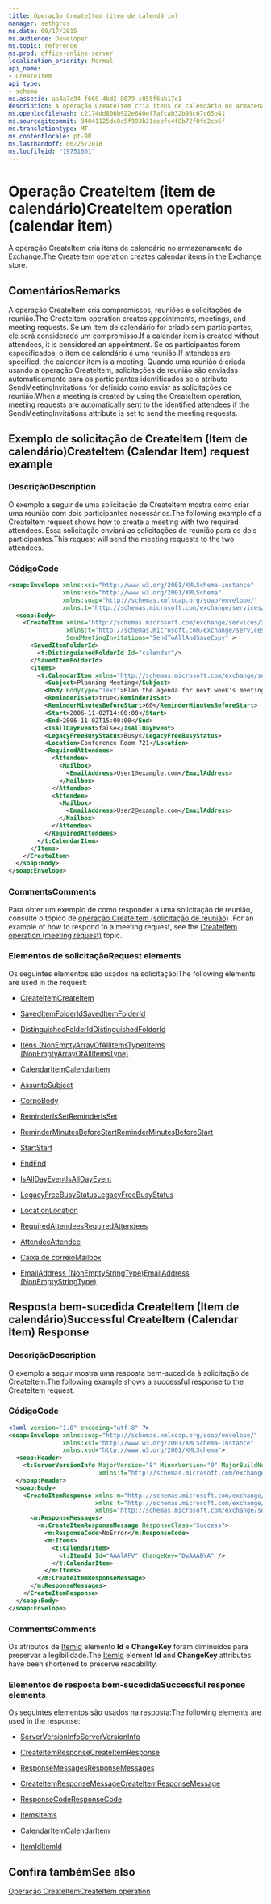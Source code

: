 ```yaml
---
title: Operação CreateItem (item de calendário)
manager: sethgros
ms.date: 09/17/2015
ms.audience: Developer
ms.topic: reference
ms.prod: office-online-server
localization_priority: Normal
api_name:
- CreateItem
api_type:
- schema
ms.assetid: aa4a7c94-f668-4bd2-8079-c855f6ab17e1
description: A operação CreateItem cria itens de calendário no armazenamento do Exchange.
ms.openlocfilehash: c2174dd806b922e640ef7afcab32b98c67c65b41
ms.sourcegitcommit: 34041125dc8c5f993b21cebfc4f8b72f0fd2cb6f
ms.translationtype: MT
ms.contentlocale: pt-BR
ms.lasthandoff: 06/25/2018
ms.locfileid: "19751601"
---
```

# <a name="createitem-operation-calendar-item"></a><span data-ttu-id="62f71-103">Operação CreateItem (item de calendário)</span><span class="sxs-lookup"><span data-stu-id="62f71-103">CreateItem operation (calendar item)</span></span>

<span data-ttu-id="62f71-104">A operação CreateItem cria itens de calendário no armazenamento do Exchange.</span><span class="sxs-lookup"><span data-stu-id="62f71-104">The CreateItem operation creates calendar items in the Exchange store.</span></span>
  
## <a name="remarks"></a><span data-ttu-id="62f71-105">Comentários</span><span class="sxs-lookup"><span data-stu-id="62f71-105">Remarks</span></span>

<span data-ttu-id="62f71-106">A operação CreateItem cria compromissos, reuniões e solicitações de reunião.</span><span class="sxs-lookup"><span data-stu-id="62f71-106">The CreateItem operation creates appointments, meetings, and meeting requests.</span></span> <span data-ttu-id="62f71-107">Se um item de calendário for criado sem participantes, ele será considerado um compromisso.</span><span class="sxs-lookup"><span data-stu-id="62f71-107">If a calendar item is created without attendees, it is considered an appointment.</span></span> <span data-ttu-id="62f71-108">Se os participantes forem especificados, o item de calendário é uma reunião.</span><span class="sxs-lookup"><span data-stu-id="62f71-108">If attendees are specified, the calendar item is a meeting.</span></span> <span data-ttu-id="62f71-109">Quando uma reunião é criada usando a operação CreateItem, solicitações de reunião são enviadas automaticamente para os participantes identificados se o atributo SendMeetingInvitations for definido como enviar as solicitações de reunião.</span><span class="sxs-lookup"><span data-stu-id="62f71-109">When a meeting is created by using the CreateItem operation, meeting requests are automatically sent to the identified attendees if the SendMeetingInvitations attribute is set to send the meeting requests.</span></span>
  
## <a name="createitem-calendar-item-request-example"></a><span data-ttu-id="62f71-110">Exemplo de solicitação de CreateItem (Item de calendário)</span><span class="sxs-lookup"><span data-stu-id="62f71-110">CreateItem (Calendar Item) request example</span></span>

### <a name="description"></a><span data-ttu-id="62f71-111">Descrição</span><span class="sxs-lookup"><span data-stu-id="62f71-111">Description</span></span>

<span data-ttu-id="62f71-112">O exemplo a seguir de uma solicitação de CreateItem mostra como criar uma reunião com dois participantes necessários.</span><span class="sxs-lookup"><span data-stu-id="62f71-112">The following example of a CreateItem request shows how to create a meeting with two required attendees.</span></span> <span data-ttu-id="62f71-113">Essa solicitação enviará as solicitações de reunião para os dois participantes.</span><span class="sxs-lookup"><span data-stu-id="62f71-113">This request will send the meeting requests to the two attendees.</span></span>
  
### <a name="code"></a><span data-ttu-id="62f71-114">Código</span><span class="sxs-lookup"><span data-stu-id="62f71-114">Code</span></span>

```XML
<soap:Envelope xmlns:xsi="http://www.w3.org/2001/XMLSchema-instance"
               xmlns:xsd="http://www.w3.org/2001/XMLSchema"
               xmlns:soap="http://schemas.xmlsoap.org/soap/envelope/"
               xmlns:t="http://schemas.microsoft.com/exchange/services/2006/types">
  <soap:Body>
    <CreateItem xmlns="http://schemas.microsoft.com/exchange/services/2006/messages"
                xmlns:t="http://schemas.microsoft.com/exchange/services/2006/types" 
                SendMeetingInvitations="SendToAllAndSaveCopy" >
      <SavedItemFolderId>
        <t:DistinguishedFolderId Id="calendar"/>
      </SavedItemFolderId>
      <Items>
        <t:CalendarItem xmlns="http://schemas.microsoft.com/exchange/services/2006/types">
          <Subject>Planning Meeting</Subject>
          <Body BodyType="Text">Plan the agenda for next week's meeting.</Body>
          <ReminderIsSet>true</ReminderIsSet>
          <ReminderMinutesBeforeStart>60</ReminderMinutesBeforeStart>
          <Start>2006-11-02T14:00:00</Start>
          <End>2006-11-02T15:00:00</End>
          <IsAllDayEvent>false</IsAllDayEvent>
          <LegacyFreeBusyStatus>Busy</LegacyFreeBusyStatus>
          <Location>Conference Room 721</Location>
          <RequiredAttendees>
            <Attendee>
              <Mailbox>
                <EmailAddress>User1@example.com</EmailAddress>
              </Mailbox>
            </Attendee>
            <Attendee>
              <Mailbox>
                <EmailAddress>User2@example.com</EmailAddress>
              </Mailbox>
            </Attendee>
          </RequiredAttendees>
        </t:CalendarItem>
      </Items>
    </CreateItem>
  </soap:Body>
</soap:Envelope>
```

### <a name="comments"></a><span data-ttu-id="62f71-115">Comments</span><span class="sxs-lookup"><span data-stu-id="62f71-115">Comments</span></span>

<span data-ttu-id="62f71-116">Para obter um exemplo de como responder a uma solicitação de reunião, consulte o tópico de [operação CreateItem (solicitação de reunião)](createitem-operation-meeting-request.md) .</span><span class="sxs-lookup"><span data-stu-id="62f71-116">For an example of how to respond to a meeting request, see the [CreateItem operation (meeting request)](createitem-operation-meeting-request.md) topic.</span></span> 
  
### <a name="request-elements"></a><span data-ttu-id="62f71-117">Elementos de solicitação</span><span class="sxs-lookup"><span data-stu-id="62f71-117">Request elements</span></span>

<span data-ttu-id="62f71-118">Os seguintes elementos são usados na solicitação:</span><span class="sxs-lookup"><span data-stu-id="62f71-118">The following elements are used in the request:</span></span>
  
- [<span data-ttu-id="62f71-119">CreateItem</span><span class="sxs-lookup"><span data-stu-id="62f71-119">CreateItem</span></span>](createitem.md)
    
- [<span data-ttu-id="62f71-120">SavedItemFolderId</span><span class="sxs-lookup"><span data-stu-id="62f71-120">SavedItemFolderId</span></span>](saveditemfolderid.md)
    
- [<span data-ttu-id="62f71-121">DistinguishedFolderId</span><span class="sxs-lookup"><span data-stu-id="62f71-121">DistinguishedFolderId</span></span>](distinguishedfolderid.md)
    
- [<span data-ttu-id="62f71-122">Itens (NonEmptyArrayOfAllItemsType)</span><span class="sxs-lookup"><span data-stu-id="62f71-122">Items (NonEmptyArrayOfAllItemsType)</span></span>](items-nonemptyarrayofallitemstype.md)
    
- [<span data-ttu-id="62f71-123">CalendarItem</span><span class="sxs-lookup"><span data-stu-id="62f71-123">CalendarItem</span></span>](calendaritem.md)
    
- [<span data-ttu-id="62f71-124">Assunto</span><span class="sxs-lookup"><span data-stu-id="62f71-124">Subject</span></span>](subject.md)
    
- [<span data-ttu-id="62f71-125">Corpo</span><span class="sxs-lookup"><span data-stu-id="62f71-125">Body</span></span>](body.md)
    
- [<span data-ttu-id="62f71-126">ReminderIsSet</span><span class="sxs-lookup"><span data-stu-id="62f71-126">ReminderIsSet</span></span>](reminderisset.md)
    
- [<span data-ttu-id="62f71-127">ReminderMinutesBeforeStart</span><span class="sxs-lookup"><span data-stu-id="62f71-127">ReminderMinutesBeforeStart</span></span>](reminderminutesbeforestart.md)
    
- [<span data-ttu-id="62f71-128">Start</span><span class="sxs-lookup"><span data-stu-id="62f71-128">Start</span></span>](start.md)
    
- [<span data-ttu-id="62f71-129">End</span><span class="sxs-lookup"><span data-stu-id="62f71-129">End </span></span>](end-ex15websvcsotherref.md)
    
- [<span data-ttu-id="62f71-130">IsAllDayEvent</span><span class="sxs-lookup"><span data-stu-id="62f71-130">IsAllDayEvent</span></span>](isalldayevent.md)
    
- [<span data-ttu-id="62f71-131">LegacyFreeBusyStatus</span><span class="sxs-lookup"><span data-stu-id="62f71-131">LegacyFreeBusyStatus</span></span>](legacyfreebusystatus.md)
    
- [<span data-ttu-id="62f71-132">Location</span><span class="sxs-lookup"><span data-stu-id="62f71-132">Location</span></span>](location.md)
    
- [<span data-ttu-id="62f71-133">RequiredAttendees</span><span class="sxs-lookup"><span data-stu-id="62f71-133">RequiredAttendees</span></span>](requiredattendees.md)
    
- [<span data-ttu-id="62f71-134">Attendee</span><span class="sxs-lookup"><span data-stu-id="62f71-134">Attendee</span></span>](attendee.md)
    
- [<span data-ttu-id="62f71-135">Caixa de correio</span><span class="sxs-lookup"><span data-stu-id="62f71-135">Mailbox</span></span>](mailbox.md)
    
- [<span data-ttu-id="62f71-136">EmailAddress (NonEmptyStringType)</span><span class="sxs-lookup"><span data-stu-id="62f71-136">EmailAddress (NonEmptyStringType)</span></span>](emailaddress-nonemptystringtype.md)
    
## <a name="successful-createitem-calendar-item-response"></a><span data-ttu-id="62f71-137">Resposta bem-sucedida CreateItem (Item de calendário)</span><span class="sxs-lookup"><span data-stu-id="62f71-137">Successful CreateItem (Calendar Item) Response</span></span>

### <a name="description"></a><span data-ttu-id="62f71-138">Descrição</span><span class="sxs-lookup"><span data-stu-id="62f71-138">Description</span></span>

<span data-ttu-id="62f71-139">O exemplo a seguir mostra uma resposta bem-sucedida à solicitação de CreateItem.</span><span class="sxs-lookup"><span data-stu-id="62f71-139">The following example shows a successful response to the CreateItem request.</span></span>
  
### <a name="code"></a><span data-ttu-id="62f71-140">Código</span><span class="sxs-lookup"><span data-stu-id="62f71-140">Code</span></span>

```XML
<?xml version="1.0" encoding="utf-8" ?>
<soap:Envelope xmlns:soap="http://schemas.xmlsoap.org/soap/envelope/" 
               xmlns:xsi="http://www.w3.org/2001/XMLSchema-instance" 
               xmlns:xsd="http://www.w3.org/2001/XMLSchema">
  <soap:Header>
    <t:ServerVersionInfo MajorVersion="8" MinorVersion="0" MajorBuildNumber="685" MinorBuildNumber="8" 
                         xmlns:t="http://schemas.microsoft.com/exchange/services/2006/types" />
  </soap:Header>
  <soap:Body>
    <CreateItemResponse xmlns:m="http://schemas.microsoft.com/exchange/services/2006/messages" 
                        xmlns:t="http://schemas.microsoft.com/exchange/services/2006/types" 
                        xmlns="http://schemas.microsoft.com/exchange/services/2006/messages">
      <m:ResponseMessages>
        <m:CreateItemResponseMessage ResponseClass="Success">
          <m:ResponseCode>NoError</m:ResponseCode>
          <m:Items>
            <t:CalendarItem>
              <t:ItemId Id="AAAlAFV" ChangeKey="DwAAABYA" />
            </t:CalendarItem>
          </m:Items>
        </m:CreateItemResponseMessage>
      </m:ResponseMessages>
    </CreateItemResponse>
  </soap:Body>
</soap:Envelope>
```

### <a name="comments"></a><span data-ttu-id="62f71-141">Comments</span><span class="sxs-lookup"><span data-stu-id="62f71-141">Comments</span></span>

<span data-ttu-id="62f71-142">Os atributos de [ItemId](itemid.md) elemento **Id** e **ChangeKey** foram diminuídos para preservar a legibilidade.</span><span class="sxs-lookup"><span data-stu-id="62f71-142">The [ItemId](itemid.md) element **Id** and **ChangeKey** attributes have been shortened to preserve readability.</span></span> 
  
### <a name="successful-response-elements"></a><span data-ttu-id="62f71-143">Elementos de resposta bem-sucedida</span><span class="sxs-lookup"><span data-stu-id="62f71-143">Successful response elements</span></span>

<span data-ttu-id="62f71-144">Os seguintes elementos são usados na resposta:</span><span class="sxs-lookup"><span data-stu-id="62f71-144">The following elements are used in the response:</span></span>
  
- [<span data-ttu-id="62f71-145">ServerVersionInfo</span><span class="sxs-lookup"><span data-stu-id="62f71-145">ServerVersionInfo</span></span>](serverversioninfo.md)
    
- [<span data-ttu-id="62f71-146">CreateItemResponse</span><span class="sxs-lookup"><span data-stu-id="62f71-146">CreateItemResponse</span></span>](createitemresponse.md)
    
- [<span data-ttu-id="62f71-147">ResponseMessages</span><span class="sxs-lookup"><span data-stu-id="62f71-147">ResponseMessages</span></span>](responsemessages.md)
    
- [<span data-ttu-id="62f71-148">CreateItemResponseMessage</span><span class="sxs-lookup"><span data-stu-id="62f71-148">CreateItemResponseMessage</span></span>](createitemresponsemessage.md)
    
- [<span data-ttu-id="62f71-149">ResponseCode</span><span class="sxs-lookup"><span data-stu-id="62f71-149">ResponseCode</span></span>](responsecode.md)
    
- [<span data-ttu-id="62f71-150">Items</span><span class="sxs-lookup"><span data-stu-id="62f71-150">Items</span></span>](items.md)
    
- [<span data-ttu-id="62f71-151">CalendarItem</span><span class="sxs-lookup"><span data-stu-id="62f71-151">CalendarItem</span></span>](calendaritem.md)
    
- [<span data-ttu-id="62f71-152">ItemId</span><span class="sxs-lookup"><span data-stu-id="62f71-152">ItemId</span></span>](itemid.md)
    
## <a name="see-also"></a><span data-ttu-id="62f71-153">Confira também</span><span class="sxs-lookup"><span data-stu-id="62f71-153">See also</span></span>



[<span data-ttu-id="62f71-154">Operação CreateItem</span><span class="sxs-lookup"><span data-stu-id="62f71-154">CreateItem operation</span></span>](createitem-operation.md)

